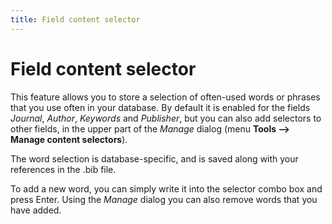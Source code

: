 ```yaml
---
title: Field content selector
---
```


# Field content selector

This feature allows you to store a selection of often-used words or phrases that you use often in your database. By default it is enabled for the fields *Journal*, *Author*, *Keywords* and *Publisher*, but you can also add selectors to other fields, in the upper part of the *Manage* dialog (menu **Tools --&gt; Manage content selectors**).

The word selection is database-specific, and is saved along with your references in the .bib file.

To add a new word, you can simply write it into the selector combo box and press Enter. Using the *Manage* dialog you can also remove words that you have added.
